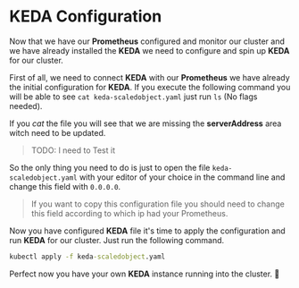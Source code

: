 # KEDA Configuration

Now that we have our **Prometheus** configured and monitor our cluster and we have already installed the **KEDA** we need to configure and spin up **KEDA** for our cluster.

First of all, we need to connect **KEDA** with our **Prometheus** we have already the initial configuration for **KEDA**. If you execute the following command you will be able to see `cat keda-scaledobject.yaml` just run `ls` (No flags needed).

If you _cat_ the file you will see that we are missing the **serverAddress** area witch need to be updated.

> TODO: I need to Test it

So the only thing you need to do is just to open the file `keda-scaledobject.yaml` with your editor of your choice in the command line and change this field with `0.0.0.0`.

> If you want to copy this configuration file you should need to change this field according to which ip had your Prometheus.

Now you have configured **KEDA** file it's time to apply the configuration and run **KEDA** for our cluster. Just run the following command.

```cmd
kubectl apply -f keda-scaledobject.yaml
```

Perfect now you have your own **KEDA** instance running into the cluster. 🥳
